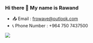 ### Hi there 👋 My name is Rawand


* 📤 Email : frowave@outlook.com
* 📞 Phone Number : +964 750 7437500

![](https://komarev.com/ghpvc/?username=median299)

